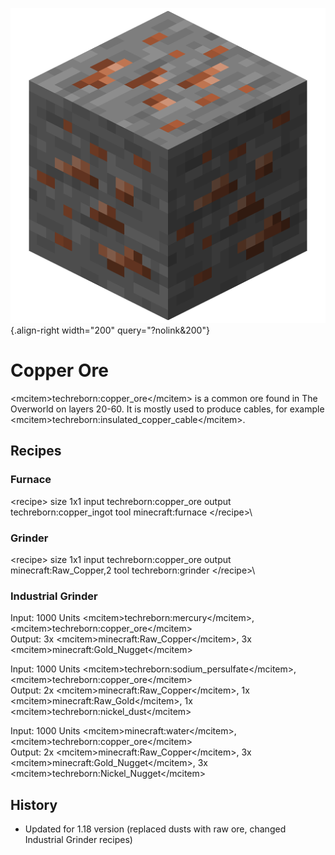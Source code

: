 ![Copper ore](/media/mods/techreborn/copper_ore.png){.align-right width="200" query="?nolink&200"}

# Copper Ore

\<mcitem\>techreborn:copper_ore\</mcitem\> is a common ore found in The Overworld on layers 20-60. It is mostly used to produce cables, for example \<mcitem\>techreborn:insulated_copper_cable\</mcitem\>.

## Recipes

### Furnace

\<recipe\> size 1x1 input techreborn:copper_ore output techreborn:copper_ingot tool minecraft:furnace \</recipe\>\

### Grinder

\<recipe\> size 1x1 input techreborn:copper_ore output minecraft:Raw_Copper,2 tool techreborn:grinder \</recipe\>\

### Industrial Grinder

Input: 1000 Units \<mcitem\>techreborn:mercury\</mcitem\>, \<mcitem\>techreborn:copper_ore\</mcitem\>\
Output: 3x \<mcitem\>minecraft:Raw_Copper\</mcitem\>, 3x \<mcitem\>minecraft:Gold_Nugget\</mcitem\>

Input: 1000 Units \<mcitem\>techreborn:sodium_persulfate\</mcitem\>, \<mcitem\>techreborn:copper_ore\</mcitem\>\
Output: 2x \<mcitem\>minecraft:Raw_Copper\</mcitem\>, 1x \<mcitem\>minecraft:Raw_Gold\</mcitem\>, 1x \<mcitem\>techreborn:nickel_dust\</mcitem\>

Input: 1000 Units \<mcitem\>minecraft:water\</mcitem\>, \<mcitem\>techreborn:copper_ore\</mcitem\>\
Output: 2x \<mcitem\>minecraft:Raw_Copper\</mcitem\>, 3x \<mcitem\>minecraft:Gold_Nugget\</mcitem\>, 3x \<mcitem\>techreborn:Nickel_Nugget\</mcitem\>

## History

- Updated for 1.18 version (replaced dusts with raw ore, changed Industrial Grinder recipes)
